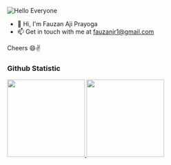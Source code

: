 ![Hello Everyone](https://i.ibb.co/GVm5YKr/1500x500.jpg)

- 🤗 Hi, I'm Fauzan Aji Prayoga
- 📫 Get in touch with me at fauzanjr1@gmail.com

Cheers 😄✌

### Github Statistic
<p align="left">
<a href="https://github.com/sempatpanick">
  <img height="180em" src="https://github-readme-stats-eight-theta.vercel.app/api?username=fauzanajipray&show_icons=true&theme=algolia&include_all_commits=true&count_private=true"/>
  <img height="180em" src="https://github-readme-stats-eight-theta.vercel.app/api/top-langs/?username=fauzanajipray&layout=compact&langs_count=8&theme=algolia"/>
</a>
</p>
